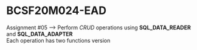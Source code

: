 # BCSF20M024-EAD
Assignment #05 --> Perform _CRUD_ operations using **SQL_DATA_READER** and **SQL_DATA_ADAPTER**  <br>
Each operation has two functions version <br> 

